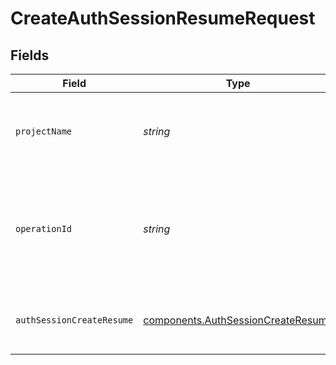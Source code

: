 # CreateAuthSessionResumeRequest


## Fields

| Field                                                                                              | Type                                                                                               | Required                                                                                           | Description                                                                                        | Example                                                                                            |
| -------------------------------------------------------------------------------------------------- | -------------------------------------------------------------------------------------------------- | -------------------------------------------------------------------------------------------------- | -------------------------------------------------------------------------------------------------- | -------------------------------------------------------------------------------------------------- |
| `projectName`                                                                                      | *string*                                                                                           | :heavy_check_mark:                                                                                 | Your project name. It is the name you provide when creating a project.                             | my-project                                                                                         |
| `operationId`                                                                                      | *string*                                                                                           | :heavy_check_mark:                                                                                 | The ID for the requested auth session creation operation. This is obtained from the start request. | EVmDumBbkyhx3DU                                                                                    |
| `authSessionCreateResume`                                                                          | [components.AuthSessionCreateResume](../../models/components/authsessioncreateresume.md)           | :heavy_check_mark:                                                                                 | resume authentication session creation request                                                     |                                                                                                    |